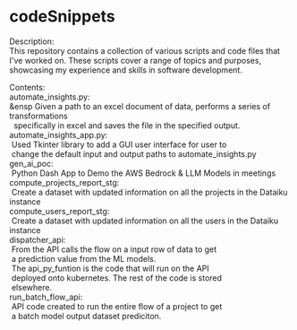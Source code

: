 # codeSnippets  
  
Description:  
This repository contains a collection of various scripts and code files that I've worked on. These scripts cover a range of topics and purposes, showcasing my experience and skills in software development.  
  
Contents:  
automate_insights.py:  
&ensp Given a path to an excel document of data, performs a series of transformations  
&nbsp; specifically in excel and saves the file in the specified output.  
automate_insights_app.py:  
&nbsp;Used Tkinter library to add a GUI user interface for user to  
&nbsp;change the default input and output paths to automate_insights.py  
gen_ai_poc:  
&nbsp;Python Dash App to Demo the AWS Bedrock & LLM Models in meetings  
compute_projects_report_stg:  
&nbsp;Create a dataset with updated information on all the projects in the Dataiku instance  
compute_users_report_stg:  
&nbsp;Create a dataset with updated information on all the users in the Dataiku instance  
dispatcher_api:  
&nbsp;From the API calls the flow on a input row of data to get  
&nbsp;a prediction value from the ML models.  
&nbsp;The api_py_funtion is the code that will run on the API  
&nbsp;deployed onto kubernetes.  The rest of the code is stored  
&nbsp;elsewhere.  
run_batch_flow_api:  
&nbsp;API code created to run the entire flow of a project to get  
&nbsp;a batch model output dataset prediciton.  
